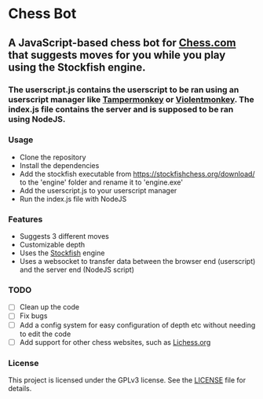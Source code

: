 # Chess Bot

## A JavaScript-based chess bot for [Chess.com](https://www.chess.com) that suggests moves for you while you play using the Stockfish engine.

### The userscript.js contains the userscript to be ran using an userscript manager like [Tampermonkey](https://www.tampermonkey.net/) or [Violentmonkey](https://violentmonkey.github.io/). The index.js file contains the server and is supposed to be ran using NodeJS.

### Usage

- Clone the repository
- Install the dependencies
- Add the stockfish executable from https://stockfishchess.org/download/ to the 'engine' folder and rename it to 'engine.exe'
- Add the userscript.js to your userscript manager
- Run the index.js file with NodeJS

### Features

- Suggests 3 different moves
- Customizable depth
- Uses the [Stockfish](https://stockfishchess.org/) engine
- Uses a websocket to transfer data between the browser end (userscript) and the server end (NodeJS script)

### TODO

- [ ] Clean up the code
- [ ] Fix bugs
- [ ] Add a config system for easy configuration of depth etc without needing to edit the code
- [ ] Add support for other chess websites, such as [Lichess.org](https://lichess.org)

### License

This project is licensed under the GPLv3 license. See the [LICENSE](LICENSE) file for details.
